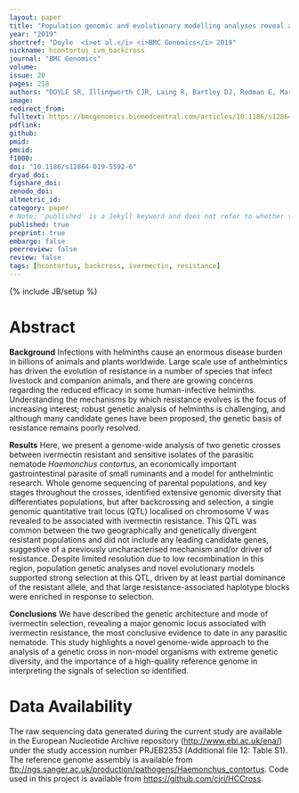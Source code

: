 ```yaml
---
layout: paper
title: "Population genomic and evolutionary modelling analyses reveal a single major QTL for ivermectin drug resistance in the pathogenic nematode, Haemonchus contortus"
year: "2019"
shortref: "Doyle  <i>et al.</i> <i>BMC Genomics</i> 2019"
nickname: hcontortus_ivm_backcross
journal: "BMC Genomics"
volume: 
issue: 20
pages: 218
authors: "DOYLE SR, Illingworth CJR, Laing R, Bartley DJ, Redman E, Martinelli A, Holroyd N, Morrison AA, Rezansoff A, Tracey A, Devaney E, Berriman M, Sargison N, Cotton JA, Gilleard JS"
image: 
redirect_from: 
fulltext: https://bmcgenomics.biomedcentral.com/articles/10.1186/s12864-019-5592-6
pdflink: 
github: 
pmid: 
pmcid: 
f1000: 
doi: "10.1186/s12864-019-5592-6"
dryad_doi:
figshare_doi: 
zenodo_doi: 
altmetric_id: 
category: paper
# Note: 'published' is a Jekyll keyword and does not refer to whether the paper is published, but rather to whether this Markdown should be part of the rendered site.
published: true
preprint: true
embargo: false	
peerreview: false
review: false
tags: [hcontortus, backcross, ivermectin, resistance]
---
```

{% include JB/setup %}

# Abstract 

**Background**
Infections with helminths cause an enormous disease burden in billions of animals and plants worldwide. Large scale use of anthelmintics has driven the evolution of resistance in a number of species that infect livestock and companion animals, and there are growing concerns regarding the reduced efficacy in some human-infective helminths. Understanding the mechanisms by which resistance evolves is the focus of increasing interest; robust genetic analysis of helminths is challenging, and although many candidate genes have been proposed, the genetic basis of resistance remains poorly resolved.

**Results**
Here, we present a genome-wide analysis of two genetic crosses between ivermectin resistant and sensitive isolates of the parasitic nematode *Haemonchus contortus*, an economically important gastrointestinal parasite of small ruminants and a model for anthelmintic research. Whole genome sequencing of parental populations, and key stages throughout the crosses, identified extensive genomic diversity that differentiates populations, but after backcrossing and selection, a single genomic quantitative trait locus (QTL) localised on chromosome V was revealed to be associated with ivermectin resistance. This QTL was common between the two geographically and genetically divergent resistant populations and did not include any leading candidate genes, suggestive of a previously uncharacterised mechanism and/or driver of resistance. Despite limited resolution due to low recombination in this region, population genetic analyses and novel evolutionary models supported strong selection at this QTL, driven by at least partial dominance of the resistant allele, and that large resistance-associated haplotype blocks were enriched in response to selection.

**Conclusions**
We have described the genetic architecture and mode of ivermectin selection, revealing a major genomic locus associated with ivermectin resistance, the most conclusive evidence to date in any parasitic nematode. This study highlights a novel genome-wide approach to the analysis of a genetic cross in non-model organisms with extreme genetic diversity, and the importance of a high-quality reference genome in interpreting the signals of selection so identified.

# Data Availability

The raw sequencing data generated during the current study are available in the European Nucleotide Archive repository (http://www.ebi.ac.uk/ena/) under the study accession number PRJEB2353 (Additional file 12: Table S1). The reference genome assembly is available from ftp://ngs.sanger.ac.uk/production/pathogens/Haemonchus_contortus. Code used in this project is available from https://github.com/cjri/HCCross.


